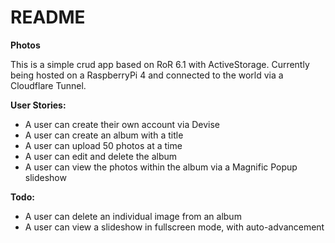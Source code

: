 # README

**Photos**

This is a simple crud app based on RoR 6.1 with ActiveStorage.  Currently being hosted on a RaspberryPi 4 and connected to the world via a Cloudflare Tunnel.

**User Stories:**

- A user can create their own account via Devise
- A user can create an album with a title
- A user can upload 50 photos at a time
- A user can edit and delete the album
- A user can view the photos within the album via a Magnific Popup slideshow

**Todo:**

- A user can delete an individual image from an album
- A user can view a slideshow in fullscreen mode, with auto-advancement
